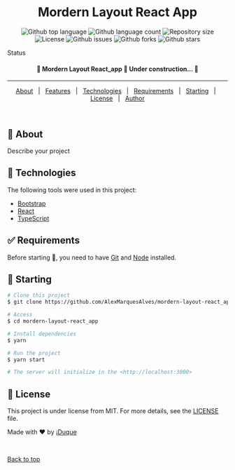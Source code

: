 <!-- <div align="center" id="top">
  <img src="./.github/app.gif" alt="Mordern Layout React_app" />

&#xa0;

  <a href="https://mordernlayoutreact_app.netlify.app">Demo</a>
</div> -->

<h1 align="center">Mordern Layout React App</h1>

<p align="center">
  <img alt="Github top language" src="https://img.shields.io/github/languages/top/AlexMarquesAlves/mordern-layout-react_app?color=56BEB8">

  <img alt="Github language count" src="https://img.shields.io/github/languages/count/AlexMarquesAlves/mordern-layout-react_app?color=56BEB8">

  <img alt="Repository size" src="https://img.shields.io/github/repo-size/AlexMarquesAlves/mordern-layout-react_app?color=56BEB8">

  <img alt="License" src="https://img.shields.io/github/license/AlexMarquesAlves/mordern-layout-react_app?color=56BEB8">

  <img alt="Github issues" src="https://img.shields.io/github/issues/AlexMarquesAlves/mordern-layout-react_app?color=56BEB8" />

  <img alt="Github forks" src="https://img.shields.io/github/forks/AlexMarquesAlves/mordern-layout-react_app?color=56BEB8" />

  <img alt="Github stars" src="https://img.shields.io/github/stars/AlexMarquesAlves/mordern-layout-react_app?color=56BEB8" />
</p>

Status

<h4 align="center">
	🚧  Mordern Layout React_app 🚀 Under construction...  🚧
</h4>

<hr>

<p align="center">
  <a href="#dart-about">About</a> &#xa0; | &#xa0;
  <a href="#sparkles-features">Features</a> &#xa0; | &#xa0;
  <a href="#rocket-technologies">Technologies</a> &#xa0; | &#xa0;
  <a href="#white_check_mark-requirements">Requirements</a> &#xa0; | &#xa0;
  <a href="#checkered_flag-starting">Starting</a> &#xa0; | &#xa0;
  <a href="#memo-license">License</a> &#xa0; | &#xa0;
  <a href="https://github.com/AlexMarquesAlves" target="_blank">Author</a>
</p>

<br>

## :dart: About

Describe your project

<!-- ## :sparkles: Features

:heavy_check_mark: Feature 1;\
:heavy_check_mark: Feature 2;\
:heavy_check_mark: Feature 3; -->

## :rocket: Technologies

The following tools were used in this project:

-   [Bootstrap](https://react-bootstrap.github.io/)
-   [React](https://pt-br.reactjs.org/)
-   [TypeScript](https://www.typescriptlang.org/)

## :white_check_mark: Requirements

Before starting :checkered_flag:, you need to have [Git](https://git-scm.com) and [Node](https://nodejs.org/en/) installed.

## :checkered_flag: Starting

```bash
# Clone this project
$ git clone https://github.com/AlexMarquesAlves/mordern-layout-react_app

# Access
$ cd mordern-layout-react_app

# Install dependencies
$ yarn

# Run the project
$ yarn start

# The server will initialize in the <http://localhost:3000>
```

## :memo: License

This project is under license from MIT. For more details, see the [LICENSE](LICENSE) file.

Made with :heart: by <a href="https://github.com/AlexMarquesAlves" target="_blank">¡Duque</a>

&#xa0;

<a href="#top">Back to top</a>
